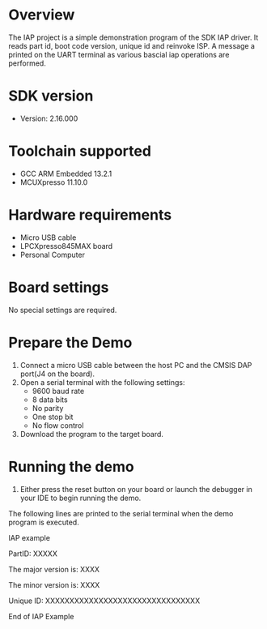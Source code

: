 Overview
========
The IAP project is a simple demonstration program of the SDK IAP
driver. It reads part id, boot code version, unique id and reinvoke ISP. A message
a printed on the UART terminal as various bascial iap operations are performed.

SDK version
===========
- Version: 2.16.000

Toolchain supported
===================
- GCC ARM Embedded  13.2.1
- MCUXpresso  11.10.0

Hardware requirements
=====================
- Micro USB cable
- LPCXpresso845MAX board
- Personal Computer

Board settings
==============
No special settings are required.

Prepare the Demo
================
1.  Connect a micro USB cable between the host PC and the CMSIS DAP port(J4 on the board).
2.  Open a serial terminal with the following settings:
    - 9600 baud rate
    - 8 data bits
    - No parity
    - One stop bit
    - No flow control
3.  Download the program to the target board.

Running the demo
================
1.  Either press the reset button on your board or launch the debugger in your IDE to begin running the demo.

The following lines are printed to the serial terminal when the demo program is executed.

IAP example

PartID:	XXXXX

The major version is:	XXXX

The minor version is:	XXXX

Unique ID:	XXXXXXXXXXXXXXXXXXXXXXXXXXXXXXXX

End of IAP Example 
